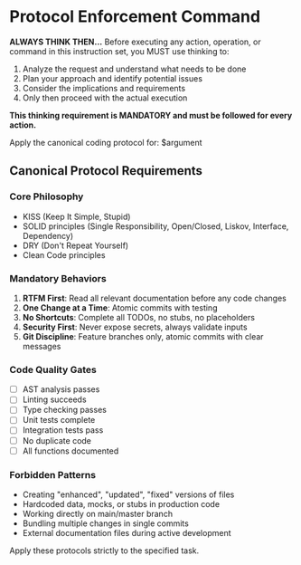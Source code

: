 # Protocol Enforcement Command

**ALWAYS THINK THEN...** Before executing any action, operation, or command in this instruction set, you MUST use thinking to:
1. Analyze the request and understand what needs to be done
2. Plan your approach and identify potential issues
3. Consider the implications and requirements
4. Only then proceed with the actual execution

**This thinking requirement is MANDATORY and must be followed for every action.**


Apply the canonical coding protocol for: $argument

## Canonical Protocol Requirements

### Core Philosophy
- KISS (Keep It Simple, Stupid)
- SOLID principles (Single Responsibility, Open/Closed, Liskov, Interface, Dependency)
- DRY (Don't Repeat Yourself)
- Clean Code principles

### Mandatory Behaviors
1. **RTFM First**: Read all relevant documentation before any code changes
2. **One Change at a Time**: Atomic commits with testing
3. **No Shortcuts**: Complete all TODOs, no stubs, no placeholders
4. **Security First**: Never expose secrets, always validate inputs
5. **Git Discipline**: Feature branches only, atomic commits with clear messages

### Code Quality Gates
- [ ] AST analysis passes
- [ ] Linting succeeds
- [ ] Type checking passes
- [ ] Unit tests complete
- [ ] Integration tests pass
- [ ] No duplicate code
- [ ] All functions documented

### Forbidden Patterns
- Creating "enhanced", "updated", "fixed" versions of files
- Hardcoded data, mocks, or stubs in production code
- Working directly on main/master branch
- Bundling multiple changes in single commits
- External documentation files during active development

Apply these protocols strictly to the specified task.